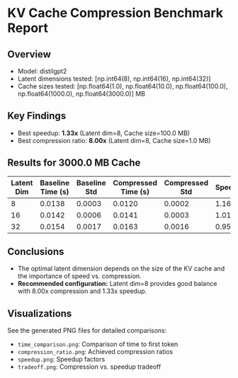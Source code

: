 # KV Cache Compression Benchmark Report

## Overview

- Model: distilgpt2
- Latent dimensions tested: [np.int64(8), np.int64(16), np.int64(32)]
- Cache sizes tested: [np.float64(1.0), np.float64(10.0), np.float64(100.0), np.float64(1000.0), np.float64(3000.0)] MB

## Key Findings

- Best speedup: **1.33x** (Latent dim=8, Cache size=100.0 MB)
- Best compression ratio: **8.00x** (Latent dim=8, Cache size=1.0 MB)

## Results for 3000.0 MB Cache

| Latent Dim | Baseline Time (s) | Baseline Std | Compressed Time (s) | Compressed Std | Speedup | Compression Ratio |
|------------|------------------|--------------|---------------------|----------------|---------|-------------------|
| 8 | 0.0138 | 0.0003 | 0.0120 | 0.0002 | 1.16 | 8.00 |
| 16 | 0.0142 | 0.0006 | 0.0141 | 0.0003 | 1.01 | 4.00 |
| 32 | 0.0154 | 0.0017 | 0.0163 | 0.0016 | 0.95 | 2.00 |

## Conclusions

- The optimal latent dimension depends on the size of the KV cache and the importance of speed vs. compression.
- **Recommended configuration:** Latent dim=8 provides good balance with 8.00x compression and 1.33x speedup.

## Visualizations

See the generated PNG files for detailed comparisons:
- `time_comparison.png`: Comparison of time to first token
- `compression_ratio.png`: Achieved compression ratios
- `speedup.png`: Speedup factors
- `tradeoff.png`: Compression vs. speedup tradeoff
